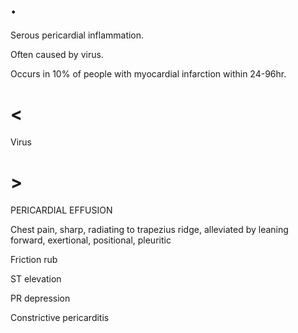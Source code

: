 # .

Serous pericardial inflammation.

Often caused by virus.

Occurs in 10% of people with myocardial infarction within 24-96hr.

# <

Virus

# >

PERICARDIAL EFFUSION

Chest pain, sharp, radiating to trapezius ridge, alleviated by leaning forward, exertional, positional, pleuritic

Friction rub

ST elevation

PR depression

Constrictive pericarditis
